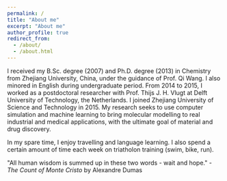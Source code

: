 ```yaml
---
permalink: /
title: "About me"
excerpt: "About me"
author_profile: true
redirect_from: 
  - /about/
  - /about.html
---
```


I received my B.Sc. degree (2007) and Ph.D. degree (2013) in Chemistry from Zhejiang University, China, under the guidance of Prof. Qi Wang. I also minored in English during undergraduate period. From 2014 to 2015, I worked as a postdoctoral researcher with Prof. Thijs J. H. Vlugt at Delft University of Technology, the Netherlands. I joined Zhejiang University of Science and Technology in 2015. My research seeks to use computer simulation and machine learning to bring molecular modelling to real industrial and medical applications, with the ultimate goal of material and drug discovery.

In my spare time, I enjoy travelling and language learning. I also spend a certain amount of time each week on triatholon training (swim, bike, run).

"All human wisdom is summed up in these two words - wait and hope." - *The Count of Monte Cristo* by Alexandre Dumas
